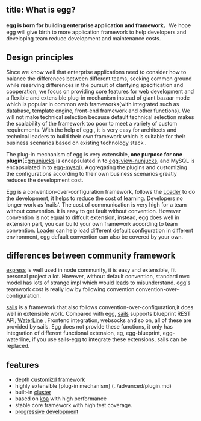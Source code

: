 title: What is egg?
---

**egg is born for building enterprise application and framework**，We hope egg will give birth to more application framework to help developers and developing team reduce development and maintenance costs.
## Design principles

Since we know well that enterprise applications need to consider how to balance the differences between different teams, seeking common ground while reserving differences in the pursuit of clarifying specification and cooperation, we focus on providing core features for web development and a flexible and extensible plug-in mechanism instead of giant bazaar mode which is popular in common web frameworks(with integrated such as database, template engine, front-end framework and other functions). We will not make technical selection because default technical selection makes the scalability of the framework too poor to meet a variety of custom requirements. With the help of egg , it is very easy for architects and technical leaders to build their own framework which is suitable for their business scenarios based on existing technology stack .

The plug-in mechanism of egg is very extensible, **one purpose for one plugin**(Eg:[nunjucks] is encapsulated in to [egg-view-nunjucks](https://github.com/eggjs/egg-view-nunjucks), and MySQL is encapsulated in to [egg-mysql](https://github.com/eggjs/egg-mysql)). Aggregating the plugins and customizing the configurations according to their own business scenarios greatly reduces the development cost.

Egg is a convention-over-configuration framework, follows the [Loader](../advanced/loader.md) to do the development, it helps to reduce the cost of learning. Developers no longer work as 'nails'. The cost of communication is very high for a team without convention. it is easy to get fault without convention. However convention is not equal to diffcult extension, instead, egg does well in extension part, you can build your own framework according to team convention.  [Loader](../advanced/loader.md) can help load different default configuration in different environment, egg default convention can also be covered by your own.

## differences between community framework

[express] is well used in node community, it is easy and extensible, fit personal project a lot. However, without default convention, standard mvc model has lots of strange impl which would leads to misunderstand. egg's teamwork cost is really low by following convention convention-over-configuration.

[sails] is a framework that also follows convention-over-configuration,it does well in extensible work. Compared with egg, [sails] supports blueprint REST API, [WaterLine] , Frontend integration, websocks and so on, all of these are provided by sails. Egg does not provide these functions, it only has integration of different functional extension, eg, egg-blueprint, egg-waterline, if you use sails-egg to integrate these extensions, sails can be replaced.

## features

- depth [customizd framework](../advanced/framework.md)
- highly extensible [plug-in mechanism] (../advanced/plugin.md)
- built-in [cluster](../advanced/cluster.md)
- based on [koa] with high performance
- stable core framework with high test coverage.
- [progressive development](../tutorials/progressive.md)

[sails]: http://sailsjs.com
[express]: http://expressjs.com
[koa]: http://koajs.com
[nunjucks]: https://mozilla.github.io/nunjucks
[WaterLine]: https://github.com/balderdashy/waterline

